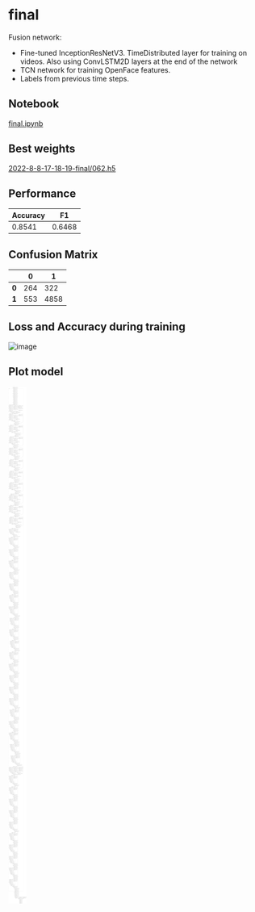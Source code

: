 # final

Fusion network:
* Fine-tuned InceptionResNetV3. TimeDistributed layer for training on videos. Also using ConvLSTM2D layers at the end of the network
* TCN network for training OpenFace features.
* Labels from previous time steps.

## Notebook

[final.ipynb](https://github.com/werlang/emolearn-ml-model/blob/main/final/final.ipynb)

## Best weights

[2022-8-8-17-18-19-final/062.h5](https://drive.google.com/file/d/10Qat8h1GQ3F_uOmYJd9zXuQCHICLCNAc/view?usp=sharing)

## Performance

| Accuracy | F1 |
| --- | --- |
| 0.8541 | 0.6468 |

## Confusion Matrix

| | 0 | 1 |
| --- | --- | --- |
| **0** | 264 | 322 | 
| **1** | 553 | 4858 |

## Loss and Accuracy during training

![image](https://user-images.githubusercontent.com/19828711/192367986-43ef4d35-0fb2-4541-8499-783380366ae1.png)

## Plot model

![image](final.png)
